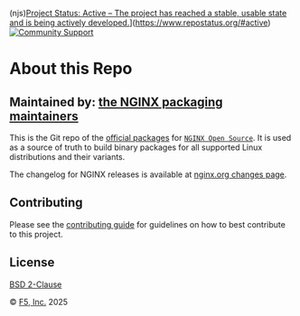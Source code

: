 (njs)[Project Status: Active – The project has reached a stable, usable state and is being actively developed.](https://www.repostatus.org/badges/latest/active.svg)](https://www.repostatus.org/#active)
[![Community Support](https://badgen.net/badge/support/community/cyan?icon=awesome)](https://github.com/nginx/pkg-oss/blob/master/SUPPORT.md)

# About this Repo

## Maintained by: [the NGINX packaging maintainers](https://github.com/nginx/pkg-oss)

This is the Git repo of the [official packages](https://nginx.org/en/linux_packages.html) for [`NGINX Open Source`](https://nginx.org/).  It is used as a source of truth to build binary packages for all supported Linux distributions and their variants.

The changelog for NGINX releases is available at [nginx.org changes page](https://nginx.org/en/CHANGES).

## Contributing

Please see the [contributing guide](https://github.com/nginx/pkg-oss/blob/master/CONTRIBUTING.md) for guidelines on how to best contribute to this project.

## License

[BSD 2-Clause](https://github.com/nginx/pkg-oss/blob/master/LICENSE)

&copy; [F5, Inc.](https://www.f5.com/) 2025
